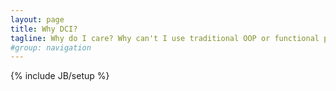 ```yaml
---
layout: page
title: Why DCI?
tagline: Why do I care? Why can't I use traditional OOP or functional programming?
#group: navigation
---
```

{% include JB/setup %}
